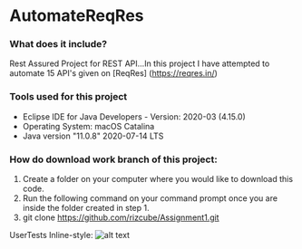 # AutomateReqRes 

### What does it include?
Rest Assured Project for REST API...In this project I have attempted to automate 15 API's given on 
[ReqRes] (https://reqres.in/)


### Tools used for this project  
* Eclipse IDE for Java Developers - Version: 2020-03 (4.15.0)
* Operating System: macOS Catalina
* Java version "11.0.8" 2020-07-14 LTS


### How do download work branch of this project:

1. Create a folder on your computer where you would like to download this code.
2. Run the following command on your command prompt once you are inside the folder created in step 1.
3. git clone https://github.com/rizcube/Assignment1.git

UserTests
Inline-style: 
![alt text]( https://github.com/rizcube/AutomateReqRes-/blob/workbranch1/images_Github/Screenshot%202020-07-26%20at%2009.17.39.png "UserTests")

